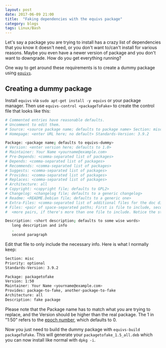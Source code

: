 ```yaml
---
layout: post
date: 2017-06-09 21:00
title:  "Faking dependencies with the equivs package"
category: blogs
tags: Linux/Bash
---
```

Let's say a package you are trying to install has a crazy list of dependencies that you know it doesn't need, or you don't want to/can't install for various reasons. Maybe you even have a newer version of package and you don't want to downgrade. How do you get everything running?

One way to get around these requirements is to create a dummy package using [`equivs`](https://packages.ubuntu.com/trusty/equivs).

Creating a dummy package
---------------------------------------

Install `equivs` via `sudo apt-get install -y equivs` or your package manager. Then use `equivs-control <packageToFake>` to create the control file that looks like this:

```bash
# Commented entries have reasonable defaults.
# Uncomment to edit them.
# Source: <source package name; defaults to package name> Section: misc Priority: optional
# Homepage: <enter URL here; no default> Standards-Version: 3.9.2

Package: <package name; defaults to equivs-dummy>
# Version: <enter version here; defaults to 1.0>
# Maintainer: Your Name <yourname@example.com>
# Pre-Depends: <comma-separated list of packages>
# Depends: <comma-separated list of packages>
# Recommends: <comma-separated list of packages>
# Suggests: <comma-separated list of packages>
# Provides: <comma-separated list of packages>
# Replaces: <comma-separated list of packages>
# Architecture: all
# Copyright: <copyright file; defaults to GPL2>
# Changelog: <changelog file; defaults to a generic changelog>
# Readme: <README.Debian file; defaults to a generic one>
# Extra-Files: <comma-separated list of additional files for the doc directory>
# Files: <pair of space-separated paths; First is file to include, second is destination>
#  <more pairs, if there's more than one file to include. Notice the starting space>

Description: <short description; defaults to some wise words>
   long description and info
   .
   second paragraph
```

Edit that file to only include the necessary info. Here is what I normally keep:

```bash
Section: misc
Priority: optional
Standards-Version: 3.9.2

Package: packagetofake
Version: 1:50
Maintainer: Your Name <yourname@example.com>
Provides: package-to-fake, another-package-to-fake
Architecture: all
Description: fake package
```

Please note that the Package name has to match what you are trying to replace, and the Version should be higher than the real package. The 1 in "1:50" refers to the [epoch number](http://www.fifi.org/doc/debian-policy/policy.html/ch-versions.html), which defaults to 0.

Now you just need to build the dummy package with `equivs-build packageToFake`. This will generate your `packagetofake_1.5_all.deb` which you can now install like normal with `dpkg -i`.